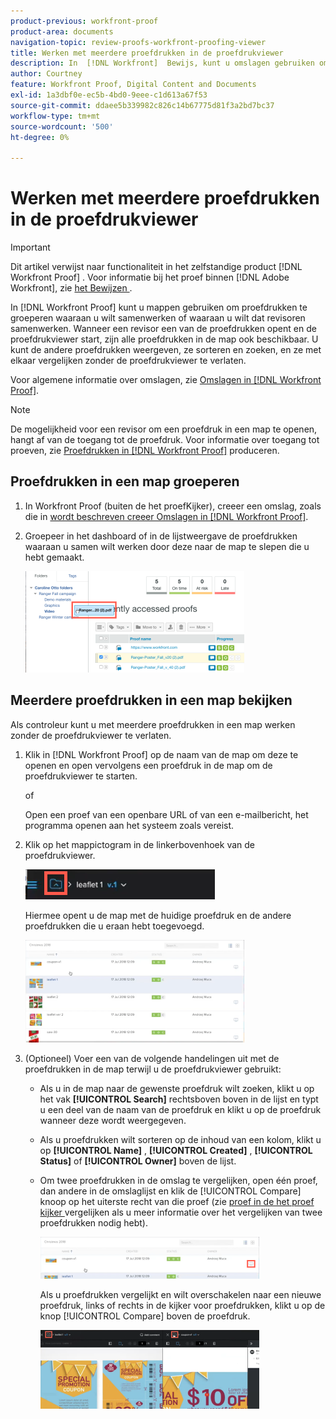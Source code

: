 ```yaml
---
product-previous: workfront-proof
product-area: documents
navigation-topic: review-proofs-workfront-proofing-viewer
title: Werken met meerdere proefdrukken in de proefdrukviewer
description: In  [!DNL Workfront]  Bewijs, kunt u omslagen gebruiken om proeven te groeperen die u samen wilt werken of dat u recensenten aan het werk wilt samenwerken. Wanneer een revisor een van de proefdrukken opent en de proefdrukviewer start, zijn alle proefdrukken in de map ook beschikbaar. U kunt de andere proefdrukken weergeven, ze sorteren en zoeken, en ze met elkaar vergelijken zonder de proefdrukviewer te verlaten.
author: Courtney
feature: Workfront Proof, Digital Content and Documents
exl-id: 1a3dbf0e-ec5b-4bd0-9eee-c1d613a67f53
source-git-commit: ddaee5b339982c826c14b67775d81f3a2bd7bc37
workflow-type: tm+mt
source-wordcount: '500'
ht-degree: 0%

---
```


# Werken met meerdere proefdrukken in de proefdrukviewer

>[!IMPORTANT]
>
>Dit artikel verwijst naar functionaliteit in het zelfstandige product [!DNL Workfront Proof] . Voor informatie bij het proef binnen [!DNL Adobe Workfront], zie [ het Bewijzen ](../../../review-and-approve-work/proofing/proofing.md).

In [!DNL Workfront Proof] kunt u mappen gebruiken om proefdrukken te groeperen waaraan u wilt samenwerken of waaraan u wilt dat revisoren samenwerken. Wanneer een revisor een van de proefdrukken opent en de proefdrukviewer start, zijn alle proefdrukken in de map ook beschikbaar. U kunt de andere proefdrukken weergeven, ze sorteren en zoeken, en ze met elkaar vergelijken zonder de proefdrukviewer te verlaten.

Voor algemene informatie over omslagen, zie [ Omslagen in  [!DNL Workfront Proof]](../../../workfront-proof/wp-work-proofsfiles/organize-your-work/folders.md).

>[!NOTE]
>
>De mogelijkheid voor een revisor om een proefdruk in een map te openen, hangt af van de toegang tot de proefdruk. Voor informatie over toegang tot proeven, zie [ Proefdrukken in  [!DNL Workfront Proof]](../../../workfront-proof/wp-work-proofsfiles/create-proofs-and-files/generate-proofs.md) produceren.

## Proefdrukken in een map groeperen

1. In Workfront Proof (buiten de het proefKijker), creeer een omslag, zoals die in [ wordt beschreven creeer Omslagen in  [!DNL Workfront Proof]](../../../workfront-proof/wp-work-proofsfiles/organize-your-work/create-folders.md).
1. Groepeer in het dashboard of in de lijstweergave de proefdrukken waaraan u samen wilt werken door deze naar de map te slepen die u hebt gemaakt.

   ![ Drag_proof_to_folder.png ](assets/drag-proof-to-folder-350x162.png)

## Meerdere proefdrukken in een map bekijken

Als controleur kunt u met meerdere proefdrukken in een map werken zonder de proefdrukviewer te verlaten.

1. Klik in [!DNL Workfront Proof] op de naam van de map om deze te openen en open vervolgens een proefdruk in de map om de proefdrukviewer te starten.

   of

   Open een proef van een openbare URL of van een e-mailbericht, het programma openen aan het systeem zoals vereist.

1. Klik op het mappictogram in de linkerbovenhoek van de proefdrukviewer.

   ![ Folder_icon_in_proofing_viewer.png ](assets/folder-icon-in-proofing-viewer.png)

   Hiermee opent u de map met de huidige proefdruk en de andere proefdrukken die u eraan hebt toegevoegd.

   ![ Folder_containing_proofs_in_proofing_viewer.png ](assets/folder-containing-proofs-in-proofing-viewer-350x164.png)

1. (Optioneel) Voer een van de volgende handelingen uit met de proefdrukken in de map terwijl u de proefdrukviewer gebruikt:

   * Als u in de map naar de gewenste proefdruk wilt zoeken, klikt u op het vak **[!UICONTROL Search]** rechtsboven boven in de lijst en typt u een deel van de naam van de proefdruk en klikt u op de proefdruk wanneer deze wordt weergegeven.
   * Als u proefdrukken wilt sorteren op de inhoud van een kolom, klikt u op **[!UICONTROL Name]** , **[!UICONTROL Created]** , **[!UICONTROL Status]** of **[!UICONTROL Owner]** boven de lijst.

   * Om twee proefdrukken in de omslag te vergelijken, open één proef, dan andere in de omslaglijst en klik de [!UICONTROL Compare] knoop op het uiterste recht van die proef (zie [ proef in de het proef kijker ](../../../workfront-proof/wp-work-proofsfiles/review-proofs-wpv/compare-proofs.md) vergelijken als u meer informatie over het vergelijken van twee proefdrukken nodig hebt).

     ![ Compare_button_in_folder_list_in_proofing_viewer.png ](assets/compare-button-350x67.png)

     Als u proefdrukken vergelijkt en wilt overschakelen naar een nieuwe proefdruk, links of rechts in de kijker voor proefdrukken, klikt u op de knop [!UICONTROL Compare] boven de proefdruk.

     ![ vergelijk ](assets/mceclip0-350x126.png)
